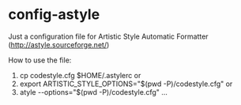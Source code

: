 # config-astyle
Just a configuration file for Artistic Style Automatic Formatter (http://astyle.sourceforge.net/)

How to use the file:
1) cp codestyle.cfg $HOME/.astylerc
or
2) export ARTISTIC_STYLE_OPTIONS="$(pwd -P)/codestyle.cfg"
or
3) atyle --options="$(pwd -P)/codestyle.cfg" ...

